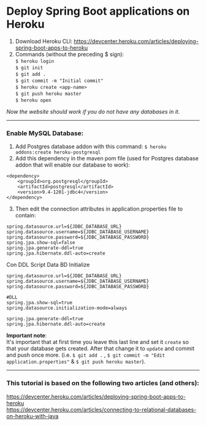 # Deploy Spring Boot applications on Heroku
1. Download Heroku CLI: https://devcenter.heroku.com/articles/deploying-spring-boot-apps-to-heroku
2. Commands (without the preceding $ sign):  
	`$ heroku login`  
	`$ git init`  
	`$ git add .`  
	`$ git commit -m "Initial commit"`  
	`$ heroku create <app-name>`  
	`$ git push heroku master`  
	`$ heroku open`  

*Now the website should work if you do not have any databases in it.*  

---

### Enable MySQL Database:
1. Add Postgres database addon with this command:
	`$ heroku addons:create heroku-postgresql`
2. Add this dependency in the maven pom file (used for Postgres database addon that will enable our database to work):
```
<dependency>
    <groupId>org.postgresql</groupId>
    <artifactId>postgresql</artifactId>
    <version>9.4-1201-jdbc4</version>
</dependency>
```

3. Then edit the connection attributes in application.properties file to contain:
```
spring.datasource.url=${JDBC_DATABASE_URL}
spring.datasource.username=${JDBC_DATABASE_USERNAME}
spring.datasource.password=${JDBC_DATABASE_PASSWORD}
spring.jpa.show-sql=false
spring.jpa.generate-ddl=true
spring.jpa.hibernate.ddl-auto=create
```
Con DDL Script Data BD Initialize
```
spring.datasource.url=${JDBC_DATABASE_URL}
spring.datasource.username=${JDBC_DATABASE_USERNAME}
spring.datasource.password=${JDBC_DATABASE_PASSWORD}

#DLL
spring.jpa.show-sql=true
spring.datasource.initialization-mode=always

spring.jpa.generate-ddl=true
spring.jpa.hibernate.ddl-auto=create
```


**Important note**:  
It's important that at first time you leave this last line and set it `create` so that your database gets created. 
After that change it to `update` and commit and push once more. (i.e. `$ git add .` , `$ git commit -m "Edit application.properties"` & `$ git push heroku master`).

---

### This tutorial is based on the following two articles (and others):
https://devcenter.heroku.com/articles/deploying-spring-boot-apps-to-heroku  
https://devcenter.heroku.com/articles/connecting-to-relational-databases-on-heroku-with-java  
